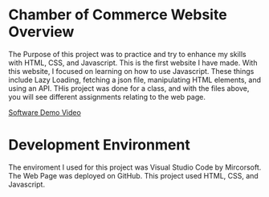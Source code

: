 # Chamber of Commerce Website Overview

The Purpose of this project was to practice and try to enhance my skills with HTML, CSS, and Javascript.  This is the first website I have made. With this website, I focused on learning on how to use Javascript.  These things include Lazy Loading, fetching a json file, manipulating HTML elements, and using an API.  THis project was done for a class, and with the files above, you will see different assignments relating to the web page. 

[Software Demo Video](www.youtube.com)

# Development Environment

The enviroment I used for this project was Visual Studio Code by Mircorsoft.  The Web Page was deployed on GitHub.  This project used HTML, CSS, and Javascript.

